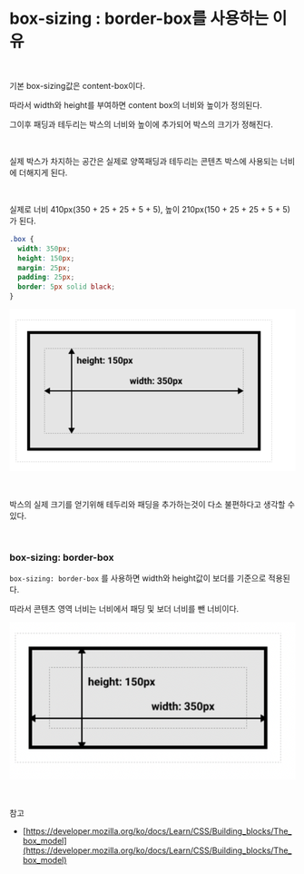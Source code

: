 # box-sizing : border-box를 사용하는 이유

<br>

기본 box-sizing값은 content-box이다.

따라서 width와 height를 부여하면 content box의 너비와 높이가 정의된다.

그이후 패딩과 테두리는 박스의 너비와 높이에 추가되어 박스의 크기가 정해진다.

<br>

실제 박스가 차지하는 공간은 실제로 양쪽패딩과 테두리는 콘텐츠 박스에 사용되는 너비에 더해지게 된다.

<br>

실제로 너비 410px(350 + 25 + 25 + 5 + 5), 높이 210px(150 + 25 + 25 + 5 + 5)가 된다.

```css
.box {
  width: 350px;
  height: 150px;
  margin: 25px;
  padding: 25px;
  border: 5px solid black;
}
```

![box-sizing](../Images/box-sizing/box-sizing-1.png)

<br>

박스의 실제 크기를 얻기위해 테두리와 패딩을 추가하는것이 다소 불편하다고 생각할 수 있다.

<br>

### box-sizing: border-box

`box-sizing: border-box` 를 사용하면 width와 height값이 보더를 기준으로 적용된다.

따라서 콘텐츠 영역 너비는 너비에서 패딩 및 보더 너비를 뺀 너비이다.

![box-sizing](../Images/box-sizing/box-sizing-2.png)

<br>

참고

- [https://developer.mozilla.org/ko/docs/Learn/CSS/Building_blocks/The_box_model](https://developer.mozilla.org/ko/docs/Learn/CSS/Building_blocks/The_box_model)
